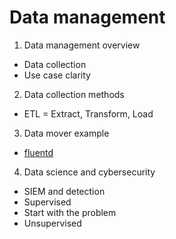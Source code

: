 # Data management

1. Data management overview

* Data collection
* Use case clarity

2. Data collection methods

* ETL = Extract, Transform, Load

3. Data mover example

* [fluentd](https://www.fluentd.org/)

4. Data science and cybersecurity

* SIEM and detection
* Supervised
* Start with the problem
* Unsupervised

